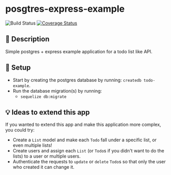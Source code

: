 # posgtres-express-example

![Build Status](https://travis-ci.org/Scoutski/postgres-express-example.svg?branch=master) [![Coverage Status](https://coveralls.io/repos/github/Scoutski/postgres-express-example/badge.svg?branch=master)](https://coveralls.io/github/Scoutski/postgres-express-example?branch=master)

## :orange_book: Description

Simple postgres + express example application for a todo list like API.

## :wrench: Setup

- Start by creating the postgres database by running: `createdb todo-example`.
- Run the database migration(s) by running:
  - `sequelize db:migrate`

## :bulb: Ideas to extend this app

If you wanted to extend this app and make this application more complex, you could try:

- Create a `List` model and make each `Todo` fall under a specific list, or even multiple lists!
- Create users and assign each `List` (or `Todo`s if you didn't want to do the lists) to a user or multiple users.
- Authenticate the requests to `update` or `delete` `Todo`s so that only the user who created it can change it.
